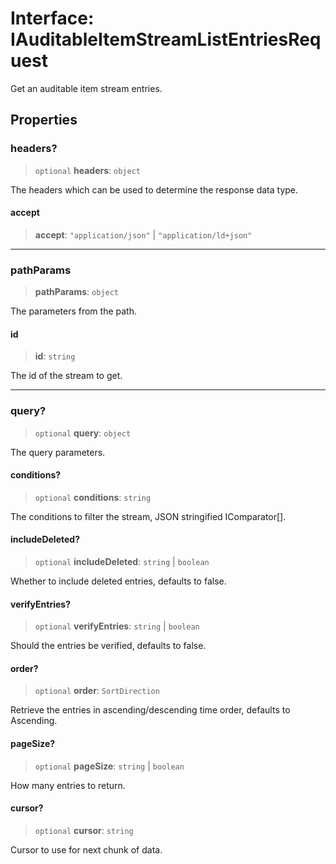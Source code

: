 # Interface: IAuditableItemStreamListEntriesRequest

Get an auditable item stream entries.

## Properties

### headers?

> `optional` **headers**: `object`

The headers which can be used to determine the response data type.

#### accept

> **accept**: `"application/json"` \| `"application/ld+json"`

***

### pathParams

> **pathParams**: `object`

The parameters from the path.

#### id

> **id**: `string`

The id of the stream to get.

***

### query?

> `optional` **query**: `object`

The query parameters.

#### conditions?

> `optional` **conditions**: `string`

The conditions to filter the stream, JSON stringified IComparator[].

#### includeDeleted?

> `optional` **includeDeleted**: `string` \| `boolean`

Whether to include deleted entries, defaults to false.

#### verifyEntries?

> `optional` **verifyEntries**: `string` \| `boolean`

Should the entries be verified, defaults to false.

#### order?

> `optional` **order**: `SortDirection`

Retrieve the entries in ascending/descending time order, defaults to Ascending.

#### pageSize?

> `optional` **pageSize**: `string` \| `boolean`

How many entries to return.

#### cursor?

> `optional` **cursor**: `string`

Cursor to use for next chunk of data.
